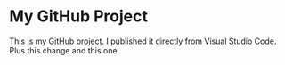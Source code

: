 # My GitHub Project

This is my GitHub project. I published it directly from Visual Studio Code. 
Plus this change
and this one